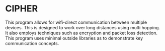 # CIPHER
This program allows for wifi-direct communication between multiple devices. This is designed to work over long distances using multi hopping. It also employs techniques such as encryption and packet loss detection. This program uses minimal outside libraries as to demonstrate key communication concepts.
